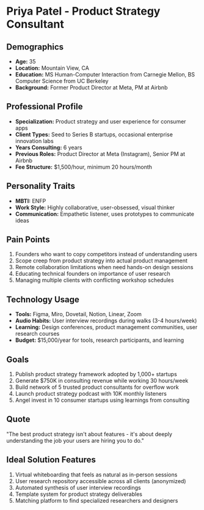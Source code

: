 # Priya Patel - Product Strategy Consultant

## Demographics
- **Age:** 35
- **Location:** Mountain View, CA
- **Education:** MS Human-Computer Interaction from Carnegie Mellon, BS Computer Science from UC Berkeley
- **Background:** Former Product Director at Meta, PM at Airbnb

## Professional Profile
- **Specialization:** Product strategy and user experience for consumer apps
- **Client Types:** Seed to Series B startups, occasional enterprise innovation labs
- **Years Consulting:** 6 years
- **Previous Roles:** Product Director at Meta (Instagram), Senior PM at Airbnb
- **Fee Structure:** $1,500/hour, minimum 20 hours/month

## Personality Traits
- **MBTI:** ENFP
- **Work Style:** Highly collaborative, user-obsessed, visual thinker
- **Communication:** Empathetic listener, uses prototypes to communicate ideas

## Pain Points
1. Founders who want to copy competitors instead of understanding users
2. Scope creep from product strategy into actual product management
3. Remote collaboration limitations when need hands-on design sessions
4. Educating technical founders on importance of user research
5. Managing multiple clients with conflicting workshop schedules

## Technology Usage
- **Tools:** Figma, Miro, Dovetail, Notion, Linear, Zoom
- **Audio Habits:** User interview recordings during walks (3-4 hours/week)
- **Learning:** Design conferences, product management communities, user research courses
- **Budget:** $15,000/year for tools, research participants, and learning

## Goals
1. Publish product strategy framework adopted by 1,000+ startups
2. Generate $750K in consulting revenue while working 30 hours/week
3. Build network of 5 trusted product consultants for overflow work
4. Launch product strategy podcast with 10K monthly listeners
5. Angel invest in 10 consumer startups using learnings from consulting

## Quote
"The best product strategy isn't about features - it's about deeply understanding the job your users are hiring you to do."

## Ideal Solution Features
1. Virtual whiteboarding that feels as natural as in-person sessions
2. User research repository accessible across all clients (anonymized)
3. Automated synthesis of user interview recordings
4. Template system for product strategy deliverables
5. Matching platform to find specialized researchers and designers